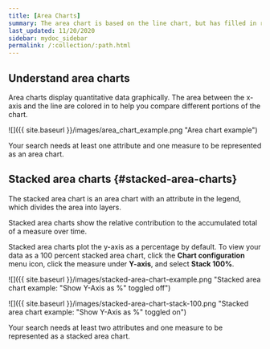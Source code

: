 ```yaml
---
title: [Area Charts]
summary: The area chart is based on the line chart, but has filled in regions.
last_updated: 11/20/2020
sidebar: mydoc_sidebar
permalink: /:collection/:path.html
---
```


## Understand area charts

Area charts display quantitative data graphically. The area between the x-axis and the line are colored in to help you compare different portions of the chart.

 ![]({{ site.baseurl }}/images/area_chart_example.png "Area chart example")

Your search needs at least one attribute and one measure to be represented as an area chart.

## Stacked area charts {#stacked-area-charts}

The stacked area chart is an area chart with an attribute in the legend, which divides the area into layers.

Stacked area charts show the relative contribution to the accumulated total of a measure over time.

Stacked area charts plot the y-axis as a percentage by default. To view your data as a 100 percent stacked area chart, click the **Chart configuration** menu icon, click the measure under **Y-axis**, and select **Stack 100%**.

 ![]({{ site.baseurl }}/images/stacked-area-chart-example.png "Stacked area chart example: "Show Y-Axis as %" toggled off")

 ![]({{ site.baseurl }}/images/stacked-area-chart-stack-100.png "Stacked area chart example: "Show Y-Axis as %" toggled on")

Your search needs at least two attributes and one measure to be represented as a stacked area chart.
